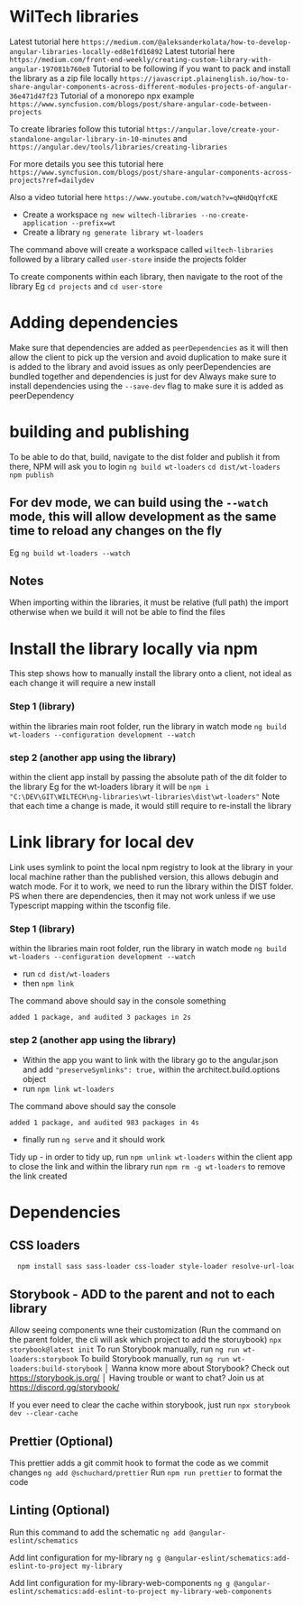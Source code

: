 # WilTech libraries

Latest tutorial here `https://medium.com/@aleksanderkolata/how-to-develop-angular-libraries-locally-ed8e1fd16892`
Latest tutorial here `https://medium.com/front-end-weekly/creating-custom-library-with-angular-197081b760e8`
Tutorial to be following if you want to pack and install the library as a zip file locally `https://javascript.plainenglish.io/how-to-share-angular-components-across-different-modules-projects-of-angular-36e471d47f23`
Tutorial of a monorepo npx example `https://www.syncfusion.com/blogs/post/share-angular-code-between-projects`


To create libraries follow this tutorial
`https://angular.love/create-your-standalone-angular-library-in-10-minutes` and 
`https://angular.dev/tools/libraries/creating-libraries`

For more details you see this tutorial here `https://www.syncfusion.com/blogs/post/share-angular-components-across-projects?ref=dailydev`

Also a video tutorial here `https://www.youtube.com/watch?v=qNHdQqYfcKE`


* Create a workspace `ng new wiltech-libraries --no-create-application --prefix=wt`
* Create a library `ng generate library wt-loaders`

The command above will create a workspace called `wiltech-libraries` followed by a library called `user-store` inside the projects folder

To create components within each library, then navigate to the root of the library Eg `cd projects` and `cd user-store`

# Adding dependencies
Make sure that dependencies are added as `peerDependencies` as it will then allow the client to pick up the version and avoid duplication 
to make sure it is added to the library and avoid issues as only peerDependencies are bundled together and dependencies is just for dev
Always make sure to install dependencies using the `--save-dev` flag to make sure it is added as peerDependency

# building and publishing
To be able to do that, build, navigate to the dist folder and publish it from there, NPM will ask you to login
`ng build wt-loaders`
`cd dist/wt-loaders` 
`npm publish`


## For dev mode, we can build using the `--watch` mode, this will allow development as the same time to reload any changes on the fly 
Eg `ng build wt-loaders --watch`

## Notes
When importing within the libraries, it must be relative (full path) the import otherwise when we build it will not be able to find the files

# Install the library locally via npm
This step shows how to manually install the library onto a client, not ideal as each change it will require a new install

### Step 1 (library)
within the libraries main root folder, run the library in watch mode `ng build wt-loaders --configuration development --watch`

### step 2 (another app using the library)
within the client app install by passing the absolute path of the dit folder to the library Eg for the wt-loaders library it will be
`npm i "C:\DEV\GIT\WILTECH\ng-libraries\wt-libraries\dist\wt-loaders"` Note that each time a change is made, it would still require to re-install the library

# Link library for local dev
Link uses symlink to point the local npm registry to look at the library in your local machine rather than the published version, this allows debugin and watch mode.
For it to work, we need to run the library within the DIST folder.
PS when there are dependencies, then it may not work  unless if we use Typescript mapping within the tsconfig file.

### Step 1 (library)
within the libraries main root folder, run the library in watch mode `ng build wt-loaders --configuration development --watch`
* run `cd dist/wt-loaders`
* then `npm link`

The command above should say in the console something 
```angular2html
added 1 package, and audited 3 packages in 2s
```

### step 2 (another app using the library)
* Within the app you want to link with the library
go to the angular.json and add `"preserveSymlinks": true,` within the architect.build.options object
* run `npm link wt-loaders`

The command above should say the console
```angular2html
added 1 package, and audited 983 packages in 4s
```
* finally run `ng serve` and it should work

Tidy up - in order to tidy up, run `npm unlink wt-loaders` within the client app to close the link
and within the library run `npm rm -g wt-loaders` to remove the link created


# Dependencies
## CSS loaders
```bash
  npm install sass sass-loader css-loader style-loader resolve-url-loader --save-dev
```

## Storybook - ADD to the parent and not to each library
Allow seeing components wne their customization (Run the command on the parent folder, the cli will ask which project to add the storuybook)
`npx storybook@latest init`
To run Storybook manually, run `ng run wt-loaders:storybook`
To build Storybook manually, run `ng run wt-loaders:build-storybook`
                                                                                 │
   Wanna know more about Storybook? Check out https://storybook.js.org/          │
   Having trouble or want to chat? Join us at https://discord.gg/storybook/

If you ever need to clear the cache within storybook, just run `npx storybook dev --clear-cache`

## Prettier (Optional)
This prettier adds a git commit hook to format the code as we commit changes
`ng add @schuchard/prettier`
Run `npm run prettier` to format the code 

## Linting (Optional)
 Run this command to add the schematic
`ng add @angular-eslint/schematics`

 Add lint configuration for my-library
`ng g @angular-eslint/schematics:add-eslint-to-project my-library`

 Add lint configuration for my-library-web-components
`ng g @angular-eslint/schematics:add-eslint-to-project my-library-web-components`
